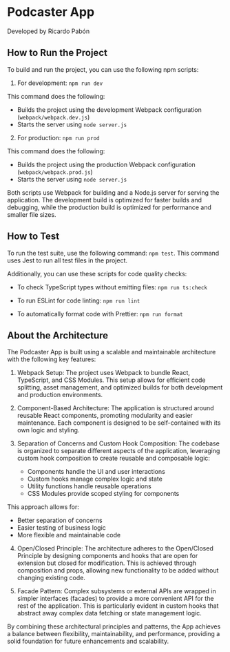 # Podcaster App

Developed by Ricardo Pabón

## How to Run the Project

To build and run the project, you can use the following npm scripts:

1. For development:
   `npm run dev`

This command does the following:

- Builds the project using the development Webpack configuration (`webpack/webpack.dev.js`)
- Starts the server using `node server.js`

2. For production:
   `npm run prod`

This command does the following:

- Builds the project using the production Webpack configuration (`webpack/webpack.prod.js`)
- Starts the server using `node server.js`

Both scripts use Webpack for building and a Node.js server for serving the application. The development build is optimized for faster builds and debugging, while the production build is optimized for performance and smaller file sizes.

## How to Test

To run the test suite, use the following command: `npm test`. This command uses Jest to run all test files in the project.

Additionally, you can use these scripts for code quality checks:

- To check TypeScript types without emitting files:
  `npm run ts:check`

- To run ESLint for code linting:
  `npm run lint`

- To automatically format code with Prettier:
  `npm run format`

## About the Architecture

The Podcaster App is built using a scalable and maintainable architecture with the following key features:

1. Webpack Setup: The project uses Webpack to bundle React, TypeScript, and CSS Modules. This setup allows for efficient code splitting, asset management, and optimized builds for both development and production environments.

2. Component-Based Architecture: The application is structured around reusable React components, promoting modularity and easier maintenance. Each component is designed to be self-contained with its own logic and styling.

3. Separation of Concerns and Custom Hook Composition: The codebase is organized to separate different aspects of the application, leveraging custom hook composition to create reusable and composable logic:
   - Components handle the UI and user interactions
   - Custom hooks manage complex logic and state
   - Utility functions handle reusable operations
   - CSS Modules provide scoped styling for components

This approach allows for:

- Better separation of concerns
- Easier testing of business logic
- More flexible and maintainable code

4. Open/Closed Principle: The architecture adheres to the Open/Closed Principle by designing components and hooks that are open for extension but closed for modification. This is achieved through composition and props, allowing new functionality to be added without changing existing code.

5. Facade Pattern: Complex subsystems or external APIs are wrapped in simpler interfaces (facades) to provide a more convenient API for the rest of the application. This is particularly evident in custom hooks that abstract away complex data fetching or state management logic.

By combining these architectural principles and patterns, the App achieves a balance between flexibility, maintainability, and performance, providing a solid foundation for future enhancements and scalability.
